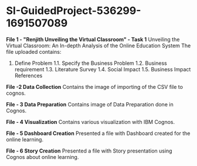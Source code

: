 # SI-GuidedProject-536299-1691507089
**File 1 - "Renjith Unveiling the Virtual Classroom" - Task 1**
Unveiling the Virtual Classroom: An In-depth Analysis of the Online Education System
The file uploaded contains:
1.	Define Problem
  1.1.	Specify the Business Problem
  1.2.	Business requirement
  1.3.	Literature Survey
  1.4.	Social Impact
  1.5.	Business Impact
References

**File -2 Data Collection**
  	Contains the image of importing of the CSV file to cognos.

**File - 3 Data Preparation**
    Contains image of Data Preparation done in Cognos.

**File - 4 Visualization**
    Contains various visualization with IBM Cognos.

**File - 5 Dashboard Creation**
    Presented a file with Dashboard created for the online learning.

**File - 6 Story Creation**
    Presented a file with Story presentation using Cognos about online learning.
